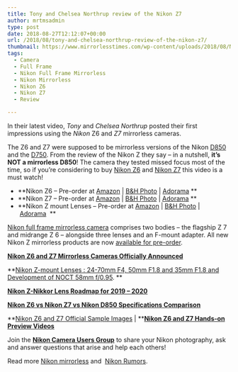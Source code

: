 ```yaml
---
title: Tony and Chelsea Northrup review of the Nikon Z7
author: mrtmsadmin
type: post
date: 2018-08-27T12:12:07+00:00
url: /2018/08/tony-and-chelsea-northrup-review-of-the-nikon-z7/
thumbnail: https://www.mirrorlesstimes.com/wp-content/uploads/2018/08/Nikon-Z7-Adapter.jpg
tags:
  - Camera
  - Full Frame
  - Nikon Full Frame Mirrorless
  - Nikon Mirrorless
  - Nikon Z6
  - Nikon Z7
  - Review

---
```

In their latest video, _Tony_ and _Chelsea Northrup_ posted their first impressions using the _Nikon_ Z6 and _Z7_ mirrorless cameras.

The Z6 and Z7 were supposed to be mirrorless versions of the Nikon [D850][1] and the <a href="https://www.amazon.com/Nikon-D750-FX-format-Digital-Camera/dp/B0060MVJ1Q/?tag=daicamnew-20" data-amzn-asin="B0060MVJ1Q">D750</a>. From the review of the Nikon Z they say &#8211; in a nutshell, **it’s NOT a mirrorless D850**! The camera they tested missed focus most of the time, so if you’re considering to buy [Nikon Z6][2] and [Nikon Z7][3] this video is a must watch!

  * **Nikon Z6 – Pre-order at <a href="https://www.amazon.com/s/s/ref=sr_nr_p_n_availability_1?fst=p90x%3A1&rh=n%3A172282%2Cn%3A502394%2Ck%3Anikon+z6%2Cp_n_availability%3A1248801011&keywords=nikon+z6&ie=UTF8&qid=1534991636&tag=daicamnew-20" target="_blank" rel="nofollow external noopener noreferrer" data-wpel-link="external" data-amzn-asin="1534991636">Amazon</a> | <a href="https://www.bhphotovideo.com/c/search?InitialSearch=yes&N=0&Ntt=Nikon+Z6&Top+Nav-Search=&sts=ma&BI=20175&KBID=14249" target="_blank" rel="nofollow external noopener noreferrer" data-wpel-link="external">B&H Photo</a> | <a href="https://adorama.evyy.net/c/63923/51926/1036?u=https%3A%2F%2Fwww.adorama.com%2Fl%2F%3Fsearchinfo%3DNikon%2BZ6" target="_blank" rel="nofollow external noopener noreferrer" data-wpel-link="external">Adorama</a> **
  * **Nikon Z7 – Pre-order at <a href="https://www.amazon.com/s/gp/search/ref=sr_nr_p_n_availability_1?fst=p90x%3A1&rh=n%3A172282%2Cn%3A502394%2Ck%3Anikon+z7%2Cp_n_availability%3A1248801011&keywords=nikon+z7&ie=UTF8&qid=1534991696&tag=daicamnew-20" target="_blank" rel="nofollow external noopener noreferrer" data-wpel-link="external" data-amzn-asin="1534991696">Amazon</a> | <a href="https://www.bhphotovideo.com/c/search?InitialSearch=yes&N=0&Ntt=Nikon+Z7&Top+Nav-Search=&sts=ma&BI=20175&KBID=14249" target="_blank" rel="nofollow external noopener noreferrer" data-wpel-link="external">B&H Photo</a> | <a href="https://adorama.evyy.net/c/63923/51926/1036?u=https%3A%2F%2Fwww.adorama.com%2Fl%2F%3Fsearchinfo%3DNikon%2BZ7" target="_blank" rel="nofollow external noopener noreferrer" data-wpel-link="external">Adorama</a> **
  * **Nikon Z mount Lenses – Pre-order at <a href="https://www.amazon.com/s/ref=nb_sb_noss?url=search-alias%3Dphoto&field-keywords=nikon+z+nikkor+s+lens&rh=i%3Aphoto%2Ck%3Anikon+z+nikkor+s+lens&tag=daicamnew-20" target="_blank" rel="nofollow external noopener noreferrer" data-wpel-link="external">Amazon</a> | <a href="https://www.bhphotovideo.com/c/search?InitialSearch=yes&N=0&Ntt=Nikon+Z+nikkor+s+lens&Top+Nav-Search=&sts=ma&BI=20175&KBID=14249" target="_blank" rel="nofollow external noopener noreferrer" data-wpel-link="external">B&H Photo</a> | <a href="https://adorama.evyy.net/c/63923/51926/1036?u=https%3A%2F%2Fwww.adorama.com%2Fl%2F%3Fsearchinfo%3Dnikon%2Bz%2Bnikkor%2Bs%2Blens" target="_blank" rel="nofollow external noopener noreferrer" data-wpel-link="external">Adorama</a>  **

<!--more-->



[Nikon full frame mirrorless camera][4] comprises two bodies – the flagship Z 7 and midrange Z 6 – alongside three lenses and an F-mount adapter. All new Nikon Z mirrorless products are now [available for pre-order][5].

<a href="https://www.dailycameranews.com/2018/08/nikon-z6-and-z7-mirrorless-cameras-officially-announced/" rel="bookmark"><strong>Nikon Z6 and Z7 Mirrorless Cameras Officially Announced</strong></a>

**<a href="https://www.dailycameranews.com/2018/08/nikon-z-mount-lenses-24-70mm-f4-50mm-f1-8-and-35mm-f1-8/" rel="bookmark">Nikon Z-mount Lenses : 24-70mm F4, 50mm F1.8 and 35mm F1.8 and Development of NOCT 58mm f/0.95</a>. **

<a href="https://www.dailycameranews.com/2018/08/nikon-z-nikkor-lens-roadmap-for-2019-2020/" rel="bookmark"><strong>Nikon Z-Nikkor Lens Roadmap for 2019 – 2020</strong></a>

**<a href="https://www.dailycameranews.com/2018/08/nikon-z6-vs-nikon-z7-vs-nikon-d850-specifications-comparison/" target="_blank" rel="noopener">Nikon Z6 vs Nikon Z7 vs Nikon D850 Specifications Comparison</a>**

**<a href="https://www.dailycameranews.com/2018/08/nikon-z6-and-z7-official-sample-images/" rel="bookmark">Nikon Z6 and Z7 Official Sample Images</a> | **[**Nikon Z6 and Z7 Hands-on Preview Videos**][6]

Join the <a class="ext-link" title="" href="https://www.facebook.com/groups/868201466609763/" target="_blank" rel="external nofollow noopener"><strong>Nikon Camera Users Group</strong></a> to share your Nikon photography, ask and answer questions that arise and help each others!

Read more [Nikon mirrorless][7] and  <a href="https://www.dailycameranews.com/tag/nikon-rumors/" target="_blank" rel="noopener">Nikon Rumors</a>.

 [1]: https://www.dailycameranews.com/2018/03/nikon-d850-stock-availability-tracker/
 [2]: https://www.mirrorlesstimes.com/tags/nikon-z6/
 [3]: https://www.mirrorlesstimes.com/tags/nikon-z7/
 [4]: https://www.dailycameranews.com/tag/nikon-full-frame-mirrorless-camera/
 [5]: https://www.dailycameranews.com/2018/08/nikon-z6-and-z7-nikkor-z-lenses-ftz-lens-adapter-available-for-pre-order/
 [6]: https://www.mirrorlesstimes.com/2018/08/nikon-z6-and-z7-hands-on-preview-videos/
 [7]: https://www.mirrorlesstimes.com/tags/nikon-mirrorless/